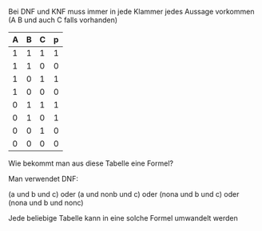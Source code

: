 Bei DNF und KNF muss immer in jede Klammer jedes Aussage vorkommen (A B und auch C falls vorhanden)

| A | B | C | p |
|--|--|--|--|
|1|1|1|1|
|1|1|0|0|
|1|0|1|1|
|1|0|0|0|
|0|1|1|1|
|0|1|0|1|
|0|0|1|0|
|0|0|0|0|

Wie bekommt man  aus diese Tabelle eine Formel?

Man verwendet DNF:

(a und b und c) oder (a und nonb und c) oder (nona und b und c) oder (nona und b und nonc)

Jede beliebige Tabelle kann in eine solche Formel umwandelt werden